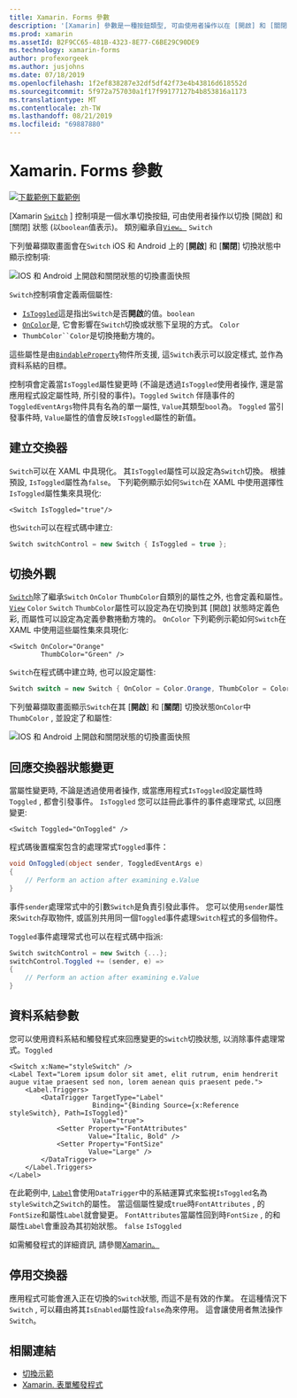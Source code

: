 ```yaml
---
title: Xamarin. Forms 參數
description: '[Xamarin] 參數是一種按鈕類型, 可由使用者操作以在 [開啟] 和 [關閉] 狀態之間切換。 本文說明如何使用 Switch 類別來顯示切換的 UI 元素。'
ms.prod: xamarin
ms.assetId: B2F9CC65-481B-4323-8E77-C6BE29C90DE9
ms.technology: xamarin-forms
author: profexorgeek
ms.author: jusjohns
ms.date: 07/18/2019
ms.openlocfilehash: 1f2ef838287e32df5df42f73e4b43816d618552d
ms.sourcegitcommit: 5f972a757030a1f17f99177127b4b853816a1173
ms.translationtype: MT
ms.contentlocale: zh-TW
ms.lasthandoff: 08/21/2019
ms.locfileid: "69887880"
---
```

# <a name="xamarinforms-switch"></a>Xamarin. Forms 參數

[![下載範例](~/media/shared/download.png)下載範例](https://docs.microsoft.com/samples/xamarin/xamarin-forms-samples/userinterface-switchdemos/)

[Xamarin [`Switch`](xref:Xamarin.Forms.Switch) ] 控制項是一個水準切換按鈕, 可由使用者操作以切換 [開啟] 和 [關閉] 狀態 (以`boolean`值表示)。 類別繼承自[`View`。](xref:Xamarin.Forms.View) `Switch`

下列螢幕擷取畫面會在`Switch` iOS 和 Android 上的 [**開啟**] 和 [**關閉**] 切換狀態中顯示控制項:

![IOS 和 Android 上開啟和關閉狀態的切換畫面快照](switch-images/switch-states-default.png "IOS 和 Android 上的交換器")

`Switch`控制項會定義兩個屬性:

* [`IsToggled`](xref:Xamarin.Forms.Switch.IsToggled)這是指出`Switch`是否**開啟**的值。`boolean`
* [`OnColor`](xref:Xamarin.Forms.Switch.OnColor)是, 它會影響在`Switch`切換或狀態下呈現的方式。 `Color`
* `ThumbColor``Color`是切換捲動方塊的。

這些屬性是由[`BindableProperty`](xref:Xamarin.Forms.BindableProperty)物件所支援, 這`Switch`表示可以設定樣式, 並作為資料系結的目標。

控制項會定義當`IsToggled`屬性變更時 (不論是透過`IsToggled`使用者操作, 還是當應用程式設定屬性時, 所引發的事件)。`Toggled` `Switch` 伴隨事件的`ToggledEventArgs`物件具有名為的單一屬性, `Value`其類型`bool`為。 `Toggled` 當引發事件時, `Value`屬性的值會反映`IsToggled`屬性的新值。

## <a name="create-a-switch"></a>建立交換器

`Switch`可以在 XAML 中具現化。 其`IsToggled`屬性可以設定為`Switch`切換。 根據預設, `IsToggled`屬性為`false`。 下列範例顯示如何`Switch`在 XAML 中使用選擇性`IsToggled`屬性集來具現化:

```xaml
<Switch IsToggled="true"/>
```

也`Switch`可以在程式碼中建立:

```csharp
Switch switchControl = new Switch { IsToggled = true };
```

## <a name="switch-appearance"></a>切換外觀

[`Switch`](xref:Xamarin.Forms.Switch)除了繼承`Switch` `OnColor` `ThumbColor`自類別的屬性之外, 也會定義和屬性。 [`View`](xref:Xamarin.Forms.View) `Color` `Switch` `ThumbColor`屬性可以設定為在切換到其 [開啟] 狀態時定義色彩, 而屬性可以設定為定義參數捲動方塊的。 `OnColor` 下列範例示範如何`Switch`在 XAML 中使用這些屬性集來具現化:

```xaml
<Switch OnColor="Orange"
        ThumbColor="Green" />
```

`Switch`在程式碼中建立時, 也可以設定屬性:

```csharp
Switch switch = new Switch { OnColor = Color.Orange, ThumbColor = Color.Green };
```

下列螢幕擷取畫面顯示`Switch`在其 [**開啟**] 和 [**關閉**] 切換狀態`OnColor`中`ThumbColor` , 並設定了和屬性:

![IOS 和 Android 上開啟和關閉狀態的切換畫面快照](switch-images/switch-states-colors.png "IOS 和 Android 上的交換器")

## <a name="respond-to-a-switch-state-change"></a>回應交換器狀態變更

當屬性變更時, 不論是透過使用者操作, 或當應用程式`IsToggled`設定屬性時`Toggled` , 都會引發事件。 `IsToggled` 您可以註冊此事件的事件處理常式, 以回應變更:

```xaml
<Switch Toggled="OnToggled" />
```

程式碼後置檔案包含的處理常式`Toggled`事件：

```csharp
void OnToggled(object sender, ToggledEventArgs e)
{
    // Perform an action after examining e.Value
}
```

事件`sender`處理常式中的引數`Switch`是負責引發此事件。 您可以使用`sender`屬性來`Switch`存取物件, 或區別共用同一個`Toggled`事件處理`Switch`程式的多個物件。

`Toggled`事件處理常式也可以在程式碼中指派:

```csharp
Switch switchControl = new Switch {...};
switchControl.Toggled += (sender, e) =>
{
    // Perform an action after examining e.Value
}
```

## <a name="data-bind-a-switch"></a>資料系結參數

您可以使用資料系結和觸發程式來回應變更的`Switch`切換狀態, 以消除事件處理常式。`Toggled`

```xaml
<Switch x:Name="styleSwitch" />
<Label Text="Lorem ipsum dolor sit amet, elit rutrum, enim hendrerit augue vitae praesent sed non, lorem aenean quis praesent pede.">
    <Label.Triggers>
        <DataTrigger TargetType="Label"
                     Binding="{Binding Source={x:Reference styleSwitch}, Path=IsToggled}"
                     Value="true">
            <Setter Property="FontAttributes"
                    Value="Italic, Bold" />
            <Setter Property="FontSize"
                    Value="Large" />
        </DataTrigger>
    </Label.Triggers>
</Label>
```

在此範例中, [`Label`](xref:Xamarin.Forms.Label)會使用`DataTrigger`中的系結運算式來監視`IsToggled`名為`styleSwitch`之`Switch`的屬性。 當這個屬性變成`true`時`FontAttributes` , 的`FontSize`和屬性`Label`就會變更。 `FontAttributes`當屬性回到時`FontSize` , 的和屬性`Label`會重設為其初始狀態。 `false` `IsToggled`

如需觸發程式的詳細資訊, 請參閱[Xamarin。](~/xamarin-forms/app-fundamentals/triggers.md)

## <a name="disable-a-switch"></a>停用交換器

應用程式可能會進入正在切換的`Switch`狀態, 而這不是有效的作業。 在這種情況下`Switch` , 可以藉由將其`IsEnabled`屬性設`false`為來停用。 這會讓使用者無法操作`Switch`。

## <a name="related-links"></a>相關連結

* [切換示範](https://docs.microsoft.com/samples/xamarin/xamarin-forms-samples/userinterface-switchdemos/)
* [Xamarin. 表單觸發程式](~/xamarin-forms/app-fundamentals/triggers.md)

